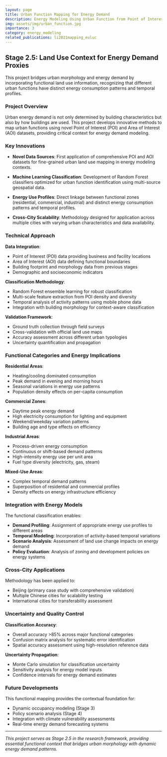 ```yaml
---
layout: page
title: Urban Function Mapping for Energy Demand
description: Energy Modeling Using Urban Function from Point of Interest (POI) and Area of Interest (AOI) Data
img: assets/img/urban_function.jpg
importance: 3
category: energy_modeling
related_publications: li2021mapping_euluc
---
```


## Stage 2.5: Land Use Context for Energy Demand Proxies

This project bridges urban morphology and energy demand by incorporating functional land use information, recognizing that different urban functions have distinct energy consumption patterns and temporal profiles.

### Project Overview

Urban energy demand is not only determined by building characteristics but also by how buildings are used. This project develops innovative methods to map urban functions using novel Point of Interest (POI) and Area of Interest (AOI) datasets, providing critical context for energy demand modeling.

### Key Innovations

- **Novel Data Sources**: First application of comprehensive POI and AOI datasets for fine-grained urban land use mapping in energy modeling contexts.

- **Machine Learning Classification**: Development of Random Forest classifiers optimized for urban function identification using multi-source geospatial data.

- **Energy Use Profiles**: Direct linkage between functional zones (residential, commercial, industrial) and distinct energy consumption patterns and temporal profiles.

- **Cross-City Scalability**: Methodology designed for application across multiple cities with varying urban characteristics and data availability.

### Technical Approach

**Data Integration**:
- Point of Interest (POI) data providing business and facility locations
- Area of Interest (AOI) data defining functional boundaries
- Building footprint and morphology data from previous stages
- Demographic and socioeconomic indicators

**Classification Methodology**:
- Random Forest ensemble learning for robust classification
- Multi-scale feature extraction from POI density and diversity
- Temporal analysis of activity patterns using mobile phone data
- Integration with building morphology for context-aware classification

**Validation Framework**:
- Ground truth collection through field surveys
- Cross-validation with official land use maps
- Accuracy assessment across different urban typologies
- Uncertainty quantification and propagation

### Functional Categories and Energy Implications

**Residential Areas**:
- Heating/cooling dominated consumption
- Peak demand in evening and morning hours
- Seasonal variations in energy use patterns
- Population density effects on per-capita consumption

**Commercial Zones**:
- Daytime peak energy demand
- High electricity consumption for lighting and equipment
- Weekend/weekday variation patterns
- Building age and type effects on efficiency

**Industrial Areas**:
- Process-driven energy consumption
- Continuous or shift-based demand patterns
- High-intensity energy use per unit area
- Fuel type diversity (electricity, gas, steam)

**Mixed-Use Areas**:
- Complex temporal demand patterns
- Superposition of residential and commercial profiles
- Density effects on energy infrastructure efficiency

### Integration with Energy Models

The functional classification enables:

- **Demand Profiling**: Assignment of appropriate energy use profiles to different areas
- **Temporal Modeling**: Incorporation of activity-based temporal variations
- **Scenario Analysis**: Assessment of land use change impacts on energy demand
- **Policy Evaluation**: Analysis of zoning and development policies on energy systems

### Cross-City Applications

Methodology has been applied to:
- Beijing (primary case study with comprehensive validation)
- Multiple Chinese cities for scalability testing
- International cities for transferability assessment

### Uncertainty and Quality Control

**Classification Accuracy**:
- Overall accuracy >85% across major functional categories
- Confusion matrix analysis for systematic error identification
- Spatial accuracy assessment using high-resolution reference data

**Uncertainty Propagation**:
- Monte Carlo simulation for classification uncertainty
- Sensitivity analysis for energy model inputs
- Confidence intervals for energy demand estimates

### Future Developments

This functional mapping provides the contextual foundation for:
- Dynamic occupancy modeling (Stage 3)
- Policy scenario analysis (Stage 4)
- Integration with climate vulnerability assessments
- Real-time energy demand forecasting systems

---

*This project serves as Stage 2.5 in the research framework, providing essential functional context that bridges urban morphology with dynamic energy demand patterns.*